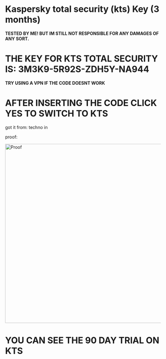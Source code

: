 # Kaspersky total security (kts) Key (3 months)
**TESTED BY ME! BUT IM STILL NOT RESPONSIBLE FOR ANY DAMAGES OF ANY SORT.**
 
# **THE KEY FOR KTS TOTAL SECURITY IS**: 3M3K9-5R92S-ZDH5Y-NA944
**TRY USING A VPN IF THE CODE DOESNT WORK**


# **AFTER INSERTING THE CODE CLICK YES TO SWITCH TO KTS**
  
 
got it from: techno in



proof:


<img width="578" alt="Proof" src="https://user-images.githubusercontent.com/123305689/214291502-0431a4d3-d4e6-49be-9de8-3a78a29807c8.png">

# YOU CAN SEE THE 90 DAY TRIAL ON KTS
